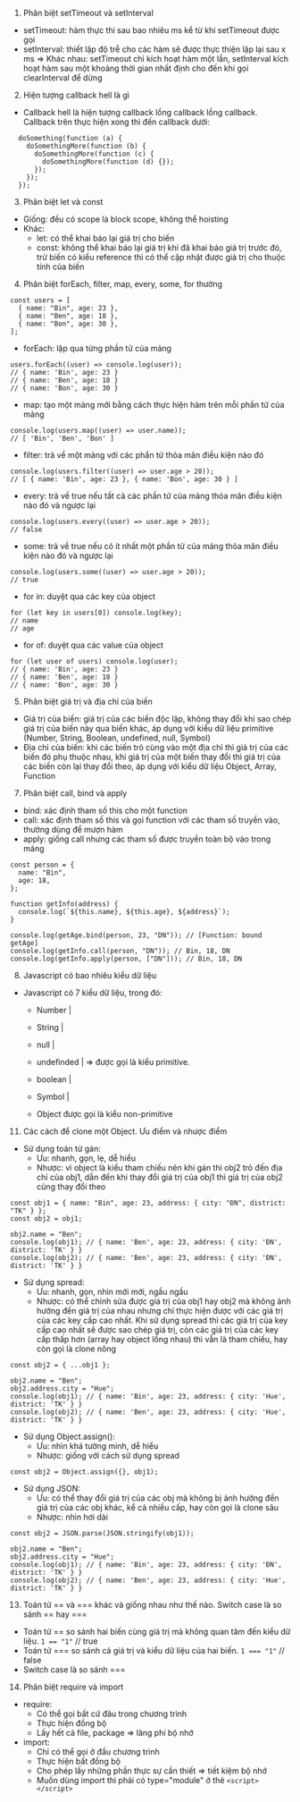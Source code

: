 1. Phân biệt setTimeout và setInterval

- setTimeout: hàm thực thi sau bao nhiêu ms kể từ khi setTimeout được gọi
- setInterval: thiết lập độ trễ cho các hàm sẽ được thực thiện lặp lại sau x ms
  => Khác nhau: setTimeout chỉ kích hoạt hàm một lần, setInterval kích hoạt hàm sau một khoảng thời gian nhất định cho đến khi gọi clearInterval để dừng

2. Hiện tượng callback hell là gì

- Callback hell là hiện tượng callback lồng callback lồng callback. Callback trên thực hiện xong thì đến callback dưới:

```
  doSomething(function (a) {
    doSomethingMore(function (b) {
      doSomethingMore(function (c) {
        doSomethingMore(function (d) {});
      });
    });
  });
```

3. Phân biệt let và const

- Giống: đều có scope là block scope, không thể hoisting
- Khác:
  - let: có thể khai báo lại giá trị cho biến
  - const: không thể khai báo lại giá trị khi đã khai báo giá trị trước đó, trừ biến có kiểu reference thì có thể cập nhật được giá trị cho thuộc tính của biến

4. Phân biệt forEach, filter, map, every, some, for thường

```
const users = [
  { name: "Bin", age: 23 },
  { name: "Ben", age: 18 },
  { name: "Bon", age: 30 },
];
```

- forEach: lặp qua từng phần tử của mảng

```
users.forEach((user) => console.log(user));
// { name: 'Bin', age: 23 }
// { name: 'Ben', age: 18 }
// { name: 'Bon', age: 30 }
```

- map: tạo một mảng mới bằng cách thực hiện hàm trên mỗi phần tử của mảng

```
console.log(users.map((user) => user.name));
// [ 'Bin', 'Ben', 'Bon' ]
```

- filter: trả về một mảng với các phẩn tử thỏa mãn điều kiện nào đó

```
console.log(users.filter((user) => user.age > 20));
// [ { name: 'Bin', age: 23 }, { name: 'Bon', age: 30 } ]
```

- every: trả về true nếu tất cả các phần tử của mảng thỏa mãn điều kiện nào đó và ngược lại

```
console.log(users.every((user) => user.age > 20));
// false
```

- some: trả về true nếu có ít nhất một phần tử của mảng thỏa mãn điều kiện nào đó và ngược lại

```
console.log(users.some((user) => user.age > 20));
// true
```

- for in: duyệt qua các key của object

```
for (let key in users[0]) console.log(key);
// name
// age
```

- for of: duyệt qua các value của object

```
for (let user of users) console.log(user);
// { name: 'Bin', age: 23 }
// { name: 'Ben', age: 18 }
// { name: 'Bon', age: 30 }
```

5. Phân biệt giá trị và địa chỉ của biến

- Giá trị của biến: giá trị của các biến độc lập, không thay đổi khi sao chép giá trị của biến này qua biến khác, áp dụng với kiểu dữ liệu primitive (Number, String, Boolean, undefined, null, Symbol)
- Địa chỉ của biến: khi các biến trỏ cùng vào một địa chỉ thì giá trị của các biến đó phụ thuộc nhau, khi giá trị của một biến thay đổi thì giá trị của các biến còn lại thay đổi theo, áp dụng với kiểu dữ liệu Object, Array, Function

7. Phân biệt call, bind và apply

- bind: xác định tham số this cho một function
- call: xác định tham số this và gọi function với các tham số truyền vào, thường dùng để mượn hàm
- apply: giống call nhưng các tham số được truyền toàn bộ vào trong mảng

```
const person = {
  name: "Bin",
  age: 18,
};

function getInfo(address) {
  console.log(`${this.name}, ${this.age}, ${address}`);
}

console.log(getAge.bind(person, 23, "DN")); // [Function: bound getAge]
console.log(getInfo.call(person, "DN")); // Bin, 18, DN
console.log(getInfo.apply(person, ["DN"])); // Bin, 18, DN
```

8. Javascript có bao nhiêu kiểu dữ liệu

- Javascript có 7 kiểu dữ liệu, trong đó:
  - Number      |
  - String      |
  - null        |
  - undefinded  | => được gọi là kiểu primitive.
  - boolean     |
  - Symbol      |

  - Object được gọi là kiểu non-primitive

11. Các cách để clone một Object. Ưu điểm và nhược điểm

- Sử dụng toán tử gán:
  - Ưu: nhanh, gọn, lẹ, dễ hiểu
  - Nhược: vì object là kiểu tham chiếu nên khi gán thì obj2 trỏ đến địa chỉ của obj1, dẫn đến khi thay đổi giá trị của obj1 thì giá trị của obj2 cũng thay đổi theo

```
const obj1 = { name: "Bin", age: 23, address: { city: "ĐN", district: "TK" } };
const obj2 = obj1;

obj2.name = "Ben";
console.log(obj1); // { name: 'Ben', age: 23, address: { city: 'ĐN', district: 'TK' } }
console.log(obj2); // { name: 'Ben', age: 23, address: { city: 'ĐN', district: 'TK' } }
```

- Sử dụng spread:
  - Ưu: nhanh, gọn, nhìn mới mới, ngầu ngầu
  - Nhược: có thể chỉnh sửa được giá trị của obj1 hay obj2 mà không ảnh hưởng đến giá trị của nhau nhưng chỉ thực hiện được với các giá trị của các key cấp cao nhất. Khi sử dụng spread thì các giá trị của key cấp cao nhất sẽ được sao chép giá trị, còn các giá trị của các key cấp thấp hơn (array hay object lồng nhau) thì vẫn là tham chiếu, hay còn gọi là clone nông

```
const obj2 = { ...obj1 };

obj2.name = "Ben";
obj2.address.city = "Hue";
console.log(obj1); // { name: 'Bin', age: 23, address: { city: 'Hue', district: 'TK' } }
console.log(obj2); // { name: 'Ben', age: 23, address: { city: 'Hue', district: 'TK' } }
```

- Sử dụng Object.assign():
  - Ưu: nhìn khá tường minh, dễ hiểu
  - Nhược: giống với cách sử dụng spread

```
const obj2 = Object.assign({}, obj1);
```

- Sử dụng JSON:
  - Ưu: có thể thay đổi giá trị của các obj mà không bị ảnh hưởng đến giá trị của các obj khác, kể cả nhiều cấp, hay còn gọi là clone sâu
  - Nhược: nhìn hơi dài

```
const obj2 = JSON.parse(JSON.stringify(obj1));

obj2.name = "Ben";
obj2.address.city = "Hue";
console.log(obj1); // { name: 'Bin', age: 23, address: { city: 'ĐN', district: 'TK' } }
console.log(obj2); // { name: 'Ben', age: 23, address: { city: 'Hue', district: 'TK' } }
```

13. Toán tử == và === khác và giống nhau như thế nào. Switch case là so sánh == hay ===

- Toán tử == so sánh hai biến cùng giá trị mà không quan tâm đến kiểu dữ liệu. `1 == "1"` // true
- Toán tử === so sánh cả giá trị và kiểu dữ liệu của hai biến. `1 === "1"` // false
- Switch case là so sánh ===

14. Phân biệt require và import

- require:
  - Có thể gọi bất cứ đâu trong chương trình
  - Thực hiện đồng bộ
  - Lấy hết cả file, package => lãng phí bộ nhớ
- import:
  - Chỉ có thể gọi ở đầu chương trình
  - Thực hiện bất đồng bộ
  - Cho phép lấy những phần thực sự cần thiết => tiết kiệm bộ nhớ
  - Muốn dùng import thì phải có type="module" ở thẻ `<script></script>`

